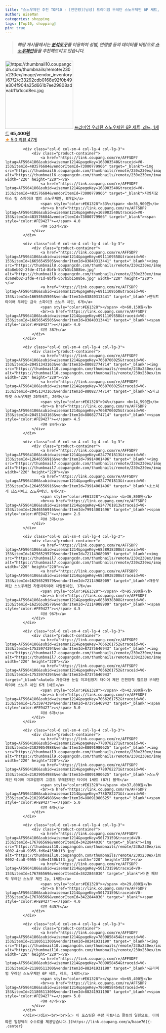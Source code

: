 ```yaml
---
title: "스노우체인 추천 TOP10 - [전연령][남성] 프리미엄 우레탄 스노우체인 6P 세트, 레드, 1세트"
author: WiseMan
categories: shopping
tags: [Top10, shopping]
pin: true
---
```


> ##### 해당 게시물에서는 [**분석도구**](https://itemscout.io/)를 이용하여 **성별**, **연령별** 등의 데이터를 바탕으로 [**스노우체인**](https://link.coupang.com/a/baae76)들을 추천해드리고 있습니다.
<div class="container"><div class="row">
            <div class="col-6 col-sm-4 col-lg-4 col-lg-3">
                <div class="product-container">
                    <a href="https://link.coupang.com/re/AFFSDP?lptag=AF5964186&subid=wiseman1214&pageKey=7809858454&traceid=V0-153&itemId=21180511300&vendorItemId=88241931190" target="_blank"><img src="https://thumbnail10.coupangcdn.com/thumbnails/remote/230x230ex/image/vendor_inventory/67f2/c33292cdb0168e92f0b49e304f904a35d661b7ee29808adeab11a1ccd8ec.jpg" alt="https://thumbnail10.coupangcdn.com/thumbnails/remote/230x230ex/image/vendor_inventory/67f2/c33292cdb0168e92f0b49e304f904a35d661b7ee29808adeab11a1ccd8ec.jpg" width="220" height="220"></a>
                    <a href="https://link.coupang.com/re/AFFSDP?lptag=AF5964186&subid=wiseman1214&pageKey=7809858454&traceid=V0-153&itemId=21180511300&vendorItemId=88241931190" target="_blank">프리미엄 우레탄 스노우체인 6P 세트, 레드, 1세트</a>
                    <span style="color:#E61328"></span> <b>65,400원</b>
                    <br><a href="https://link.coupang.com/re/AFFSDP?lptag=AF5964186&subid=wiseman1214&pageKey=7809858454&traceid=V0-153&itemId=21180511300&vendorItemId=88241931190" target="_blank"><span style="color:#FE9427">★</span> 5.0
                    리뷰 47개</a>
                </div>
            </div>
            
            <div class="col-6 col-sm-4 col-lg-4 col-lg-3">
                <div class="product-container">
                    <a href="https://link.coupang.com/re/AFFSDP?lptag=AF5964186&subid=wiseman1214&pageKey=168903540&traceid=V0-153&itemId=483576684&vendorItemId=73000779966" target="_blank"><img src="https://thumbnail6.coupangcdn.com/thumbnails/remote/230x230ex/image/vendor_inventory/e1ce/72ad122eb8049e030315d0f9078207b032c08465b471d8f30a2ccf36dfe6.jpg" alt="https://thumbnail6.coupangcdn.com/thumbnails/remote/230x230ex/image/vendor_inventory/e1ce/72ad122eb8049e030315d0f9078207b032c08465b471d8f30a2ccf36dfe6.jpg" width="220" height="220"></a>
                    <a href="https://link.coupang.com/re/AFFSDP?lptag=AF5964186&subid=wiseman1214&pageKey=168903540&traceid=V0-153&itemId=483576684&vendorItemId=73000779966" target="_blank">지엠지모터스 킹 스파이크 벨트 스노우체인, 8개입</a>
                    <span style="color:#E61328">33%</span> <b>36,900원</b>
                    <br><a href="https://link.coupang.com/re/AFFSDP?lptag=AF5964186&subid=wiseman1214&pageKey=168903540&traceid=V0-153&itemId=483576684&vendorItemId=73000779966" target="_blank"><span style="color:#FE9427">★</span> 4.0
                    리뷰 553개</a>
                </div>
            </div>
            
            <div class="col-6 col-sm-4 col-lg-4 col-lg-3">
                <div class="product-container">
                    <a href="https://link.coupang.com/re/AFFSDP?lptag=AF5964186&subid=wiseman1214&pageKey=6911109558&traceid=V0-153&itemId=16656545505&vendorItemId=83840313441" target="_blank"><img src="https://thumbnail8.coupangcdn.com/thumbnails/remote/230x230ex/image/retail/images/1855327766785232-d3a8eb02-2fde-471d-8bfb-5b7b5b1588be.jpg" alt="https://thumbnail8.coupangcdn.com/thumbnails/remote/230x230ex/image/retail/images/1855327766785232-d3a8eb02-2fde-471d-8bfb-5b7b5b1588be.jpg" width="220" height="220"></a>
                    <a href="https://link.coupang.com/re/AFFSDP?lptag=AF5964186&subid=wiseman1214&pageKey=6911109558&traceid=V0-153&itemId=16656545505&vendorItemId=83840313441" target="_blank">벤딕트 타이어 우레탄 금속 스파이크 스노우 체인, 6개</a>
                    <span style="color:#E61328"></span> <b>60,150원</b>
                    <br><a href="https://link.coupang.com/re/AFFSDP?lptag=AF5964186&subid=wiseman1214&pageKey=6911109558&traceid=V0-153&itemId=16656545505&vendorItemId=83840313441" target="_blank"><span style="color:#FE9427">★</span> 4.0
                    리뷰 38개</a>
                </div>
            </div>
            
            <div class="col-6 col-sm-4 col-lg-4 col-lg-3">
                <div class="product-container">
                    <a href="https://link.coupang.com/re/AFFSDP?lptag=AF5964186&subid=wiseman1214&pageKey=7668706025&traceid=V0-153&itemId=20451343163&vendorItemId=88082774714" target="_blank"><img src="https://thumbnail10.coupangcdn.com/thumbnails/remote/230x230ex/image/vendor_inventory/f8dd/9e822fb43f2a87ffaaa80e5471a564c2983d16293f6959f210732ae6c2e8.jpg" alt="https://thumbnail10.coupangcdn.com/thumbnails/remote/230x230ex/image/vendor_inventory/f8dd/9e822fb43f2a87ffaaa80e5471a564c2983d16293f6959f210732ae6c2e8.jpg" width="220" height="220"></a>
                    <a href="https://link.coupang.com/re/AFFSDP?lptag=AF5964186&subid=wiseman1214&pageKey=7668706025&traceid=V0-153&itemId=20451343163&vendorItemId=88082774714" target="_blank">스파크마켓 스노우체인 20개세트, 20개</a>
                    <span style="color:#E61328">94%</span> <b>14,590원</b>
                    <br><a href="https://link.coupang.com/re/AFFSDP?lptag=AF5964186&subid=wiseman1214&pageKey=7668706025&traceid=V0-153&itemId=20451343163&vendorItemId=88082774714" target="_blank"><span style="color:#FE9427">★</span> 4.5
                    리뷰 84개</a>
                </div>
            </div>
            
            <div class="col-6 col-sm-4 col-lg-4 col-lg-3">
                <div class="product-container">
                    <a href="https://link.coupang.com/re/AFFSDP?lptag=AF5964186&subid=wiseman1214&pageKey=6247701813&traceid=V0-153&itemId=12646556916&vendorItemId=79914001496" target="_blank"><img src="https://thumbnail7.coupangcdn.com/thumbnails/remote/230x230ex/image/vendor_inventory/6e62/34a5c5af19e47ad607946473bcaef913a420312e00f22fb1192a82071358.jpg" alt="https://thumbnail7.coupangcdn.com/thumbnails/remote/230x230ex/image/vendor_inventory/6e62/34a5c5af19e47ad607946473bcaef913a420312e00f22fb1192a82071358.jpg" width="220" height="220"></a>
                    <a href="https://link.coupang.com/re/AFFSDP?lptag=AF5964186&subid=wiseman1214&pageKey=6247701813&traceid=V0-153&itemId=12646556916&vendorItemId=79914001496" target="_blank">소소하게 딥스파이크 스노우체인, 8개</a>
                    <span style="color:#E61328"></span> <b>36,800원</b>
                    <br><a href="https://link.coupang.com/re/AFFSDP?lptag=AF5964186&subid=wiseman1214&pageKey=6247701813&traceid=V0-153&itemId=12646556916&vendorItemId=79914001496" target="_blank"><span style="color:#FE9427">★</span> 2.5
                    리뷰 3개</a>
                </div>
            </div>
            
            <div class="col-6 col-sm-4 col-lg-4 col-lg-3">
                <div class="product-container">
                    <a href="https://link.coupang.com/re/AFFSDP?lptag=AF5964186&subid=wiseman1214&pageKey=6838938308&traceid=V0-153&itemId=16256529579&vendorItemId=72114908909" target="_blank"><img src="https://thumbnail7.coupangcdn.com/thumbnails/remote/230x230ex/image/vendor_inventory/05e3/af190cac24774fb571871ed4d402cc365a6e5a2f333b7cf558813ef0ad15.jpg" alt="https://thumbnail7.coupangcdn.com/thumbnails/remote/230x230ex/image/vendor_inventory/05e3/af190cac24774fb571871ed4d402cc365a6e5a2f333b7cf558813ef0ad15.jpg" width="220" height="220"></a>
                    <a href="https://link.coupang.com/re/AFFSDP?lptag=AF5964186&subid=wiseman1214&pageKey=6838938308&traceid=V0-153&itemId=16256529579&vendorItemId=72114908909" target="_blank">자동우레탄 스노우체인 자동차타이어 차량용체인, 1개</a>
                    <span style="color:#E61328"></span> <b>95,900원</b>
                    <br><a href="https://link.coupang.com/re/AFFSDP?lptag=AF5964186&subid=wiseman1214&pageKey=6838938308&traceid=V0-153&itemId=16256529579&vendorItemId=72114908909" target="_blank"><span style="color:#FE9427">★</span> 4.5
                    리뷰 96개</a>
                </div>
            </div>
            
            <div class="col-6 col-sm-4 col-lg-4 col-lg-3">
                <div class="product-container">
                    <a href="https://link.coupang.com/re/AFFSDP?lptag=AF5964186&subid=wiseman1214&pageKey=7066261752&traceid=V0-153&itemId=17535974394&vendorItemId=87375646943" target="_blank"><img src="https://thumbnail7.coupangcdn.com/thumbnails/remote/230x230ex/image/vendor_inventory/6b5a/9e66c4585071d611e1d571ddbf52ee27d6bc0564e09870b0bb053c534f2e.jpg" alt="https://thumbnail7.coupangcdn.com/thumbnails/remote/230x230ex/image/vendor_inventory/6b5a/9e66c4585071d611e1d571ddbf52ee27d6bc0564e09870b0bb053c534f2e.jpg" width="220" height="220"></a>
                    <a href="https://link.coupang.com/re/AFFSDP?lptag=AF5964186&subid=wiseman1214&pageKey=7066261752&traceid=V0-153&itemId=17535974394&vendorItemId=87375646943" target="_blank">AutoGo 자동차용 눈길 미끄럼방지 타이어 체인 간편장착 벨트형 우레탄 타이어 스노우 체인 6개 1세트</a>
                    <span style="color:#E61328"></span> <b>42,900원</b>
                    <br><a href="https://link.coupang.com/re/AFFSDP?lptag=AF5964186&subid=wiseman1214&pageKey=7066261752&traceid=V0-153&itemId=17535974394&vendorItemId=87375646943" target="_blank"><span style="color:#FE9427">★</span> 5.0
                    리뷰 6개</a>
                </div>
            </div>
            
            <div class="col-6 col-sm-4 col-lg-4 col-lg-3">
                <div class="product-container">
                    <a href="https://link.coupang.com/re/AFFSDP?lptag=AF5964186&subid=wiseman1214&pageKey=7780782271&traceid=V0-153&itemId=21029054988&vendorItemId=88091980625" target="_blank"><img src="https://thumbnail9.coupangcdn.com/thumbnails/remote/230x230ex/image/vendor_inventory/397c/665244a555af3086eb7a346e6411dcb875a7c0d9787936903455361baa11.jpg" alt="https://thumbnail9.coupangcdn.com/thumbnails/remote/230x230ex/image/vendor_inventory/397c/665244a555af3086eb7a346e6411dcb875a7c0d9787936903455361baa11.jpg" width="220" height="220"></a>
                    <a href="https://link.coupang.com/re/AFFSDP?lptag=AF5964186&subid=wiseman1214&pageKey=7780782271&traceid=V0-153&itemId=21029054988&vendorItemId=88091980625" target="_blank">스노우체인 타이어 미끄럽방지 고강도 우레탄체인 타이어 1세트 (8개) 블랙</a>
                    <span style="color:#E61328"></span> <b>37,800원</b>
                    <br><a href="https://link.coupang.com/re/AFFSDP?lptag=AF5964186&subid=wiseman1214&pageKey=7780782271&traceid=V0-153&itemId=21029054988&vendorItemId=88091980625" target="_blank"><span style="color:#FE9427">★</span> 5.0
                    리뷰 6개</a>
                </div>
            </div>
            
            <div class="col-6 col-sm-4 col-lg-4 col-lg-3">
                <div class="product-container">
                    <a href="https://link.coupang.com/re/AFFSDP?lptag=AF5964186&subid=wiseman1214&pageKey=50173159&traceid=V0-153&itemId=176786569&vendorItemId=3422844030" target="_blank"><img src="https://thumbnail10.coupangcdn.com/thumbnails/remote/230x230ex/image/retail/images/2017/11/28/13/7/c9917dc9-9002-4ca8-9955-fd6e4150b1f3.jpg" alt="https://thumbnail10.coupangcdn.com/thumbnails/remote/230x230ex/image/retail/images/2017/11/28/13/7/c9917dc9-9002-4ca8-9955-fd6e4150b1f3.jpg" width="220" height="220"></a>
                    <a href="https://link.coupang.com/re/AFFSDP?lptag=AF5964186&subid=wiseman1214&pageKey=50173159&traceid=V0-153&itemId=176786569&vendorItemId=3422844030" target="_blank">더존 패브릭 우레탄 스노우 체인 2p, 1세트</a>
                    <span style="color:#E61328"></span> <b>29,800원</b>
                    <br><a href="https://link.coupang.com/re/AFFSDP?lptag=AF5964186&subid=wiseman1214&pageKey=50173159&traceid=V0-153&itemId=176786569&vendorItemId=3422844030" target="_blank"><span style="color:#FE9427">★</span> 4.0
                    리뷰 645개</a>
                </div>
            </div>
            
            <div class="col-6 col-sm-4 col-lg-4 col-lg-3">
                <div class="product-container">
                    <a href="https://link.coupang.com/re/AFFSDP?lptag=AF5964186&subid=wiseman1214&pageKey=7809858454&traceid=V0-153&itemId=21180511300&vendorItemId=88241931190" target="_blank"><img src="https://thumbnail10.coupangcdn.com/thumbnails/remote/230x230ex/image/vendor_inventory/67f2/c33292cdb0168e92f0b49e304f904a35d661b7ee29808adeab11a1ccd8ec.jpg" alt="https://thumbnail10.coupangcdn.com/thumbnails/remote/230x230ex/image/vendor_inventory/67f2/c33292cdb0168e92f0b49e304f904a35d661b7ee29808adeab11a1ccd8ec.jpg" width="220" height="220"></a>
                    <a href="https://link.coupang.com/re/AFFSDP?lptag=AF5964186&subid=wiseman1214&pageKey=7809858454&traceid=V0-153&itemId=21180511300&vendorItemId=88241931190" target="_blank">프리미엄 우레탄 스노우체인 6P 세트, 레드, 1세트</a>
                    <span style="color:#E61328"></span> <b>65,400원</b>
                    <br><a href="https://link.coupang.com/re/AFFSDP?lptag=AF5964186&subid=wiseman1214&pageKey=7809858454&traceid=V0-153&itemId=21180511300&vendorItemId=88241931190" target="_blank"><span style="color:#FE9427">★</span> 5.0
                    리뷰 47개</a>
                </div>
            </div>
            </div></div><br><br>[👉 이 포스팅은 쿠팡 파트너스 활동의 일환으로, 이에 따른 일정액의 수수료를 제공받습니다.](https://link.coupang.com/a/baae76){: .center}